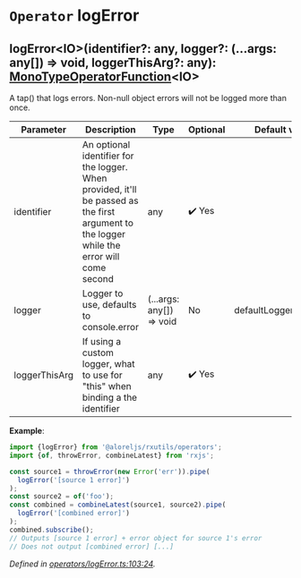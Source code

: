 # `Operator` logError

## logError\<IO>(identifier?: any, logger?: (...args: any[]) => void, loggerThisArg?: any): [MonoTypeOperatorFunction](https://rxjs.dev/api/index/interface/MonoTypeOperatorFunction)\<IO>

A tap() that logs errors. Non-null object errors will not be logged more than once.

| **Parameter** | **Description** | **Type** | **Optional** | **Default value** |
|---------------|-----------------|----------|--------------|-------------------|
| identifier | An optional identifier for the logger. When provided, it'll be passed as the first argument to the logger while the error will come second | <span>any</span> | :heavy_check_mark: Yes |  |
| logger | Logger to use, defaults to console.error | <span>(...args: any[]) => void</span> | No | defaultLoggerFactory() |
| loggerThisArg | If using a custom logger, what to use for "this" when binding a the identifier | <span>any</span> | :heavy_check_mark: Yes |  |

**Example**:
```typescript
import {logError} from '@aloreljs/rxutils/operators';
import {of, throwError, combineLatest} from 'rxjs';

const source1 = throwError(new Error('err')).pipe(
  logError('[source 1 error]')
);
const source2 = of('foo');
const combined = combineLatest(source1, source2).pipe(
  logError('[combined error]')
);
combined.subscribe();
// Outputs [source 1 error] + error object for source 1's error
// Does not output [combined error] [...]
```

*Defined in [operators/logError.ts:103:24](https://github.com/Alorel/rxutils/blob/8e90b03/projects/rxutils/operators/logError.ts#L103).*
